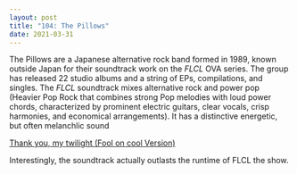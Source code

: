 ```yaml
---
layout: post
title: "104: The Pillows"
date: 2021-03-31
---
```


The Pillows are a Japanese alternative rock band formed in 1989, known outside Japan for their soundtrack work on the *FLCL* OVA series. The group has released 22 studio albums and a string of EPs, compilations, and singles. The *FLCL* soundtrack mixes alternative rock and power pop (Heavier Pop Rock that combines strong Pop melodies with loud power chords, characterized by prominent electric guitars, clear vocals, crisp harmonies, and economical arrangements). It has a distinctive energetic, but often melanchlic sound

[Thank you, my twilight (Fool on cool Version)](https://youtu.be/sEVTw66txkE)

Interestingly, the soundtrack actually outlasts the runtime of FLCL the show.